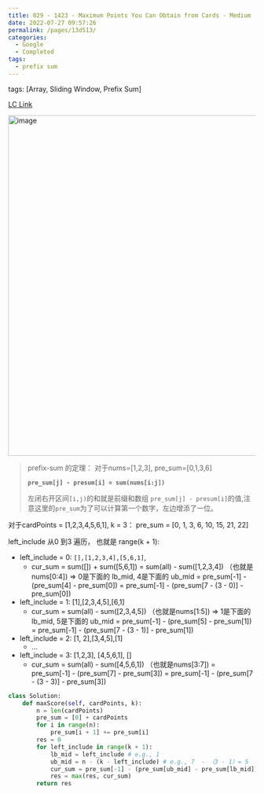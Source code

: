 ```yaml
---
title: 029 - 1423 - Maximum Points You Can Obtain from Cards - Medium
date: 2022-07-27 09:57:26
permalink: /pages/13d513/
categories:
  - Google
  - Completed
tags:
  - prefix sum
---
```

tags: [Array, Sliding Window, Prefix Sum]

[LC Link](https://leetcode.cn/problems/maximum-points-you-can-obtain-from-cards/)

<img width="693" alt="image" src="https://user-images.githubusercontent.com/41789327/180882060-5bd8131b-9080-4e04-acd4-2963058d71aa.png">


> prefix-sum 的定理： 对于nums=[1,2,3], pre_sum=[0,1,3,6]
>
>**`pre_sum[j] - presum[i] = sum(nums[i:j])`**  
>
>左闭右开区间`[i,j)`的和就是前缀和数组 `pre_sum[j] - presum[i]`的值,注意这里的`pre_sum`为了可以计算第一个数字，左边增添了一位。  


对于cardPoints = [1,2,3,4,5,6,1], k = 3：
pre_sum = [0, 1, 3, 6, 10, 15, 21, 22]

left_include 从0 到3 遍历， 也就是 range(k + 1):
- left_include = 0: `[],[1,2,3,4],[5,6,1]`, 
	- cur_sum = sum([]) + sum([5,6,1])
			= sum(all) - sum([1,2,3,4]) （也就是nums[0:4])  => 0是下面的 lb_mid, 4是下面的 ub_mid
			= pre_sum[-1] - (pre_sum[4] - pre_sum[0]) 
			= pre_sum[-1] - (pre_sum[7 - (3 - 0)] - pre_sum[0])
- left_include = 1: [1],[2,3,4,5],[6,1]
	- cur_sum = sum(all) - sum([2,3,4,5]) （也就是nums[1:5])  => 1是下面的 lb_mid, 5是下面的 ub_mid
			= pre_sum[-1] - (pre_sum[5] - pre_sum[1])  
			= pre_sum[-1] - (pre_sum[7 - (3 - 1)] - pre_sum[1])
- left_include = 2: [1, 2],[3,4,5],[1]
	- ...
- left_include = 3: [1,2,3], [4,5,6,1], []
	- cur_sum = sum(all) - sum([4,5,6,1]) （也就是nums[3:7])
			= pre_sum[-1] - (pre_sum[7] - pre_sum[3]) 
			= pre_sum[-1] - (pre_sum[7 - (3 - 3)] - pre_sum[3])


```python
class Solution:
	def maxScore(self, cardPoints, k):
		n = len(cardPoints)
		pre_sum = [0] + cardPoints
		for i in range(n):
			pre_sum[i + 1] += pre_sum[i]
		res = 0
		for left_include in range(k + 1):
			lb_mid = left_include # e.g., 1
			ub_mid = n - (k - left_include) # e.g., 7  - （3 - 1）= 5
			cur_sum = pre_sum[-1] - (pre_sum[ub_mid] - pre_sum[lb_mid])
			res = max(res, cur_sum)
		return res
```